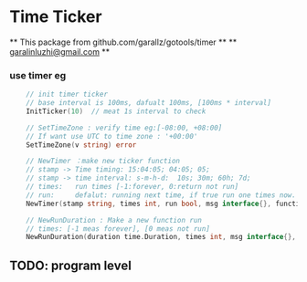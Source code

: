 # Time Ticker

** This package from github.com/garallz/gotools/timer **
** garalinluzhi@gmail.com **


### use timer eg
```go
	// init timer ticker
	// base interval is 100ms, dafualt 100ms, [100ms * interval]
	InitTicker(10)	// meat 1s interval to check

	// SetTimeZone : verify time eg:[-08:00, +08:00]
	// If want use UTC to time zone : '+00:00'
	SetTimeZone(v string) error

	// NewTimer ：make new ticker function
	// stamp -> Time timing: 15:04:05; 04:05; 05;
	// stamp -> time interval: s-m-h-d:  10s; 30m; 60h; 7d;
	// times: 	run times [-1:forever, 0:return not run]
	// run:  	defalut: running next time, if true run one times now.
	NewTimer(stamp string, times int, run bool, msg interface{}, function func(interface{})) error

	// NewRunDuration : Make a new function run
	// times: [-1 meas forever], [0 meas not run]
	NewRunDuration(duration time.Duration, times int, msg interface{}, function func(interface{}))
```

## TODO: program level